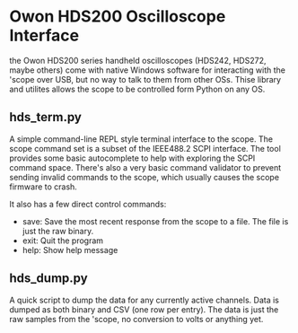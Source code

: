# Owon HDS200 Oscilloscope Interface

the Owon HDS200 series handheld oscilloscopes (HDS242, HDS272, maybe others) come with native Windows software for interacting with the 'scope over USB, but no way to talk to them from other OSs. Thise library and utilites allows the scope to be controlled form Python on any OS.

## hds_term.py

A simple command-line REPL style terminal interface to the scope. The scope command set is a subset of the IEEE488.2 SCPI interface. The tool provides some basic autocomplete to help with exploring the SCPI command space. There's also a very basic command validator to prevent sending invalid commands to the scope, which usually causes the scope firmware to crash.

It also has a few direct control commands:

* save: Save the most recent response from the scope to a file. The file is just the raw binary.
* exit: Quit the program
* help: Show help message

## hds_dump.py

A quick script to dump the data for any currently active channels. Data is dumped as both binary and CSV (one row per entry). The data is just the raw samples from the 'scope, no conversion to volts or anything yet.
